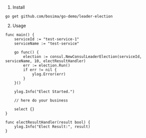 1. Install

```go get github.com/bosima/go-demo/leader-election```

2. Usage

```
func main() {
	serviceId := "test-service-1"
	serviceName := "test-service"

	go func() {
		election := consul.NewConsulLeaderElection(serviceId, serviceName, 10, electResultHandler)
		err := election.Run()
		if err != nil {
			ylog.Error(err)
		}
	}()

	ylog.Info("Elect Started.")

	// here do your business

	select {}
}

func electResultHandler(result bool) {
	ylog.Info("Elect Result:", result)
}
```